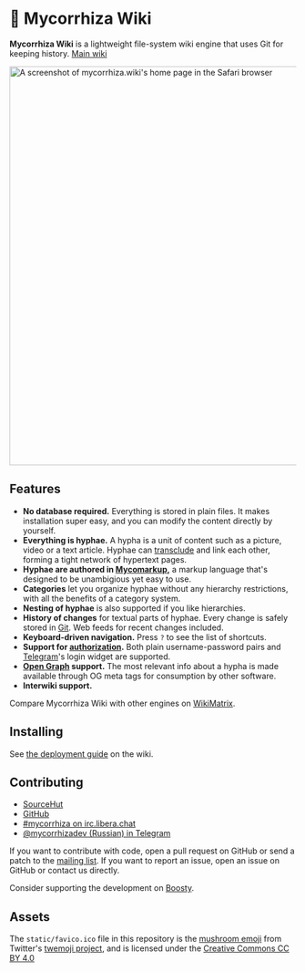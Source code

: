 # 🍄 Mycorrhiza Wiki

**Mycorrhiza Wiki** is a lightweight file-system wiki engine that uses Git for keeping history. [Main wiki](https://mycorrhiza.wiki)

<img src="https://mycorrhiza.wiki/binary/release/1.10/screenshot" alt="A screenshot of mycorrhiza.wiki's home page in the Safari browser" width="700">


## Features

* **No database required.** Everything is stored in plain files. It makes installation super easy, and you can modify the content directly by yourself.
* **Everything is hyphae.** A hypha is a unit of content such as a picture, video or a text article. Hyphae can [transclude] and link each other, forming a tight network of hypertext pages.
* **Hyphae are authored in [Mycomarkup],** a markup language that's designed to be unambigious yet easy to use.
* **Categories** let you organize hyphae without any hierarchy restrictions, with all the benefits of a category system.
* **Nesting of hyphae** is also supported if you like hierarchies.
* **History of changes** for textual parts of hyphae. Every change is safely stored in [Git]. Web feeds for recent changes included.
* **Keyboard-driven navigation.** Press `?` to see the list of shortcuts.
* **Support for [authorization].** Both plain username-password pairs and [Telegram]'s login widget are supported.
* **[Open Graph] support.** The most relevant info about a hypha is made available through OG meta tags for consumption by other software.
* **Interwiki support.**

[transclude]: https://mycorrhiza.wiki/hypha/feature/transclusion
[Mycomarkup]: https://mycorrhiza.wiki/help/en/mycomarkup
[Git]: https://mycorrhiza.wiki/hypha/integration/git
[authorization]: https://mycorrhiza.wiki/hypha/authorization
[Telegram]: https://mycorrhiza.wiki/help/en/telegram
[Open Graph]: https://mycorrhiza.wiki/hypha/opengraph

Compare Mycorrhiza Wiki with other engines on [WikiMatrix](https://www.wikimatrix.org/show/mycorrhiza).


## Installing

See [the deployment guide](https://mycorrhiza.wiki/hypha/deployment) on the wiki.


## Contributing

* [SourceHut](https://sr.ht/~bouncepaw/mycorrhiza)
* [GitHub](https://github.com/bouncepaw/mycorrhiza)
* [#mycorrhiza on irc.libera.chat](irc://irc.libera.chat/#mycorrhiza)
* [@mycorrhizadev (Russian) in Telegram](https://t.me/mycorrhizadev)

If you want to contribute with code, open a pull request on GitHub or send a patch to the [mailing list](https://lists.sr.ht/~bouncepaw/mycorrhiza-devel).
If you want to report an issue, open an issue on GitHub or contact us directly.

Consider supporting the development on [Boosty](https://boosty.to/bouncepaw).

## Assets

The `static/favico.ico` file in this repository is the [mushroom emoji](https://github.com/twitter/twemoji/blob/54df6a1/assets/72x72/1f344.png) from Twitter's [twemoji project](https://twemoji.twitter.com/), and is licensed under the [Creative Commons CC BY 4.0](https://creativecommons.org/licenses/by/4.0/)
